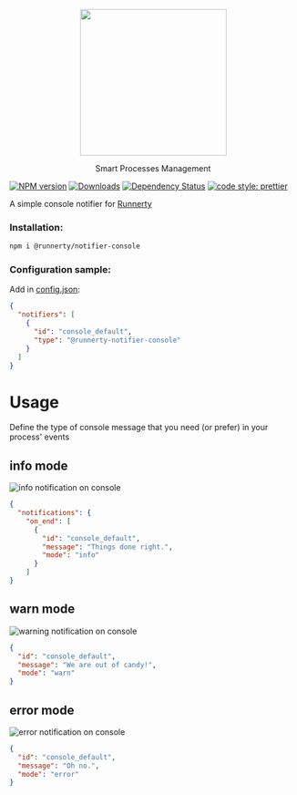 <p align="center">
  <a href="http://runnerty.io">
    <img height="257" src="https://runnerty.io/assets/header/logo-stroked.png">
  </a>
  <p align="center">Smart Processes Management</p>
</p>

[![NPM version][npm-image]][npm-url] [![Downloads][downloads-image]][npm-url] [![Dependency Status][david-badge]][david-badge-url]
<a href="#badge">
  <img alt="code style: prettier" src="https://img.shields.io/badge/code_style-prettier-ff69b4.svg">
</a>


A simple console notifier for [Runnerty]

### Installation:
```bash
npm i @runnerty/notifier-console
```

### Configuration sample:
Add in [config.json]:

```json
{
  "notifiers": [
    {
      "id": "console_default",
      "type": "@runnerty-notifier-console"
    }
  ]
}
```


# Usage

Define the type of console message that you need (or prefer) in your process' events

## info mode
![info notification on console](http://i.imgur.com/IKHy3vC.png)

```json
{
  "notifications": {
    "on_end": [
      {
        "id": "console_default",
        "message": "Things done right.",
        "mode": "info"
      }
    ]
}
```


## warn mode
![warning notification on console](http://i.imgur.com/TdMmGQz.png)

```json
{
  "id": "console_default",
  "message": "We are out of candy!",
  "mode": "warn"
}
```


## error mode
![error notification on console](http://i.imgur.com/s2D0DxD.png)

```json
{
  "id": "console_default",
  "message": "Oh no.",
  "mode": "error"
}
```

[Runnerty]: http://www.runnerty.io
[downloads-image]: https://img.shields.io/npm/dm/@runnerty/notifier-console.svg
[npm-url]: https://www.npmjs.com/package/@runnerty/notifier-console
[npm-image]: https://img.shields.io/npm/v/@runnerty/notifier-console.svg
[david-badge]: https://david-dm.org/runnerty/notifier-console.svg
[david-badge-url]: https://david-dm.org/runnerty/notifier-console
[config.json]: http://docs.runnerty.io/config/
[plan.json]: http://docs.runnerty.io/plan/

